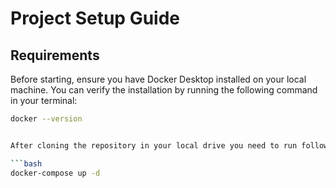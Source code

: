 # Project Setup Guide

## Requirements

Before starting, ensure you have Docker Desktop installed on your local machine. You can verify the installation by running the following command in your terminal:

```bash
docker --version


After cloning the repository in your local drive you need to run following command

```bash
docker-compose up -d